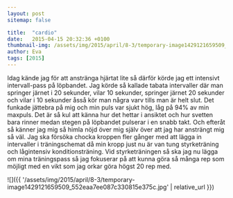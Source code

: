 ```yaml
---
layout: post
sitemap: false

title:  "cardio"
date:   2015-04-15 20:32:36 +0100
thumbnail-img: /assets/img/2015/april/8-3/temporary-image1429121659509_552eaa7ee087c330815e375c.jpg
author: Eva
tags: [2015]
---
```


Idag kände jag för att anstränga hjärtat lite så därför körde jag ett intensivt intervall-pass på löpbandet. Jag körde så kallade tabata intervaller där man springer järnet i 20 sekunder, vilar 10 sekunder, springer järnet 20 sekunder och vilar i 10 sekunder åsså kör man några varv tills man är helt slut. Det funkade jättebra på mig och min puls var sjukt hög, låg på 94% av min maxpuls. Det är så kul att känna hur det hettar i ansiktet och hur svetten bara rinner medan stegen på löpbandet pulserar i en snabb takt. Och efteråt så känner jag mig så himla nöjd över mig själv över att jag har ansträngt mig så väl. Jag ska försöka chocka kroppen fler gånger med att lägga in intervaller i träningschemat då min kropp just nu är van tung styrketräning och lågintensiv konditionsträning. Vid styrketräningen så ska jag nu lägga om mina träningspass så jag fokuserar på att kunna göra så många rep som möjligt med en vikt som jag orkar göra högst 20 rep med.

![]({{ '/assets/img/2015/april/8-3/temporary-image1429121659509_552eaa7ee087c330815e375c.jpg'  | relative_url }})

